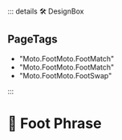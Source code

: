 ::: details 🛠 <dev>DesignBox</dev> 

<h2>PageTags</h2>

- "Moto.FootMoto.FootMatch"
- "Moto.FootMoto.FootMatch"
- "Moto.FootMoto.FootSwap"

:::

# 🔷 <moto>Foot Phrase</moto>